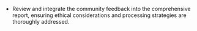 - Review and integrate the community feedback into the comprehensive report, ensuring ethical considerations and processing strategies are thoroughly addressed.